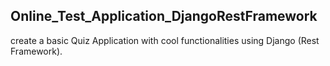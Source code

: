 <h2>Online_Test_Application_DjangoRestFramework</h2>
<p>create a basic Quiz Application with cool functionalities using Django (Rest Framework).</p>
